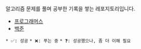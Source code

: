 알고리즘 문제를 풀며 공부한 기록을 쌓는 레포지토리입니다.
- [프로그래머스](https://programmers.co.kr/learn/challenges)
- [백준](https://www.acmicpc.net/)

```* ✅: 성공```
```* ❌: 푸는 중```
```* ❓: 성공했으나, 좀 더 이해 필요```